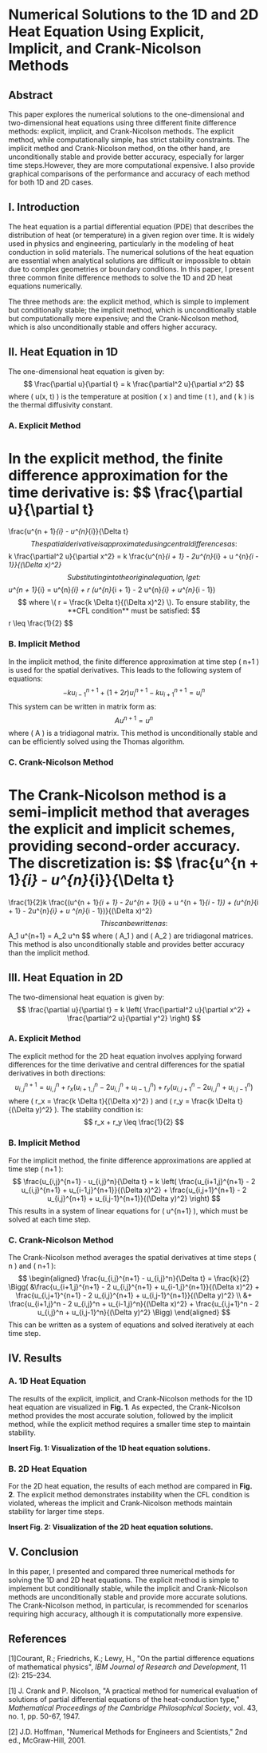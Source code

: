 # Numerical Solutions to the 1D and 2D Heat Equation Using Explicit, Implicit, and Crank-Nicolson Methods

## Abstract
This paper explores the numerical solutions to the one-dimensional and two-dimensional heat equations using three different finite difference methods: explicit, implicit, and Crank-Nicolson methods. The explicit method, while computationally simple, has strict stability constraints. The implicit method and Crank-Nicolson method, on the other hand, are unconditionally stable and provide better accuracy, especially for larger time steps.However, they are more computational expensive. I also provide graphical comparisons of the performance and accuracy of each method for both 1D and 2D cases.

## I. Introduction
The heat equation is a partial differential equation (PDE) that describes the distribution of heat (or temperature) in a given region over time. It is widely used in physics and engineering, particularly in the modeling of heat conduction in solid materials. The numerical solutions of the heat equation are essential when analytical solutions are difficult or impossible to obtain due to complex geometries or boundary conditions. In this paper, I present three common finite difference methods to solve the 1D and 2D heat equations numerically.

The three methods are: the explicit method, which is simple to implement but conditionally stable; the implicit method, which is unconditionally stable but computationally more expensive; and the Crank-Nicolson method, which is also unconditionally stable and offers higher accuracy.

## II. Heat Equation in 1D

The one-dimensional heat equation is given by:
$$
\frac{\partial u}{\partial t} = k \frac{\partial^2 u}{\partial x^2}
$$
where \( u(x, t) \) is the temperature at position \( x \) and time \( t \), and \( k \) is the thermal diffusivity constant.

### A. Explicit Method
In the explicit method, the finite difference approximation for the time derivative is:
$$
\frac{\partial u}{\partial t} 
= 
\frac{u^{n + 1}_{i} - u^{n}_{i}}{\Delta t}
$$
The spatial derivative is approximated using central differences as:
$$
k \frac{\partial^2 u}{\partial x^2} = k \frac{u^{n}_{i + 1} - 2u^{n}_{i} + u ^{n}_{i - 1}}{(\Delta x)^2}
$$
Substituting into the original equation, I get:
$$
u^{n + 1}_{i} = u^{n}_{i} + r (u^{n}_{i + 1} - 2 u^{n}_{i} + u^{n}_{i - 1})
$$
where \( r = \frac{k \Delta t}{(\Delta x)^2} \). To ensure stability, the **CFL condition** must be satisfied:
$$
r \leq \frac{1}{2}
$$

### B. Implicit Method
In the implicit method, the finite difference approximation at time step \( n+1 \) is used for the spatial derivatives. This leads to the following system of equations:
$$
-ku^{n + 1}_{i - 1} + (1 + 2r)u^{n + 1}_{i} - ku^{n + 1}_{i + 1} = u^{n}_{i}
$$
This system can be written in matrix form as:
$$
A u^{n+1} = u^n
$$
where \( A \) is a tridiagonal matrix. This method is unconditionally stable and can be efficiently solved using the Thomas algorithm.

### C. Crank-Nicolson Method
The Crank-Nicolson method is a semi-implicit method that averages the explicit and implicit schemes, providing second-order accuracy. The discretization is:
$$
\frac{u^{n + 1}_{i} - u^{n}_{i}}{\Delta t} 
= 
\frac{1}{2}k 
\frac{(u^{n + 1}_{i + 1} - 2u^{n + 1}_{i} + u ^{n + 1}_{i - 1}) + (u^{n}_{i + 1} - 2u^{n}_{i} + u ^{n}_{i - 1})}{(\Delta x)^2}
$$
This can be written as:
$$
A_1 u^{n+1} = A_2 u^n
$$
where \( A_1 \) and \( A_2 \) are tridiagonal matrices. This method is also unconditionally stable and provides better accuracy than the implicit method.

## III. Heat Equation in 2D

The two-dimensional heat equation is given by:
$$
\frac{\partial u}{\partial t} = k \left( \frac{\partial^2 u}{\partial x^2} + \frac{\partial^2 u}{\partial y^2} \right)
$$

### A. Explicit Method
The explicit method for the 2D heat equation involves applying forward differences for the time derivative and central differences for the spatial derivatives in both directions:
$$
u_{i,j}^{n+1} = u_{i,j}^n + r_x (u_{i+1,j}^n - 2 u_{i,j}^n + u_{i-1,j}^n) + r_y (u_{i,j+1}^n - 2 u_{i,j}^n + u_{i,j-1}^n)
$$
where \( r_x = \frac{k \Delta t}{(\Delta x)^2} \) and \( r_y = \frac{k \Delta t}{(\Delta y)^2} \). The stability condition is:
$$
r_x + r_y \leq \frac{1}{2}
$$

### B. Implicit Method
For the implicit method, the finite difference approximations are applied at time step \( n+1 \):
$$
\frac{u_{i,j}^{n+1} - u_{i,j}^n}{\Delta t} = k \left( \frac{u_{i+1,j}^{n+1} - 2 u_{i,j}^{n+1} + u_{i-1,j}^{n+1}}{(\Delta x)^2} + \frac{u_{i,j+1}^{n+1} - 2 u_{i,j}^{n+1} + u_{i,j-1}^{n+1}}{(\Delta y)^2} \right)
$$
This results in a system of linear equations for \( u^{n+1} \), which must be solved at each time step.

### C. Crank-Nicolson Method
The Crank-Nicolson method averages the spatial derivatives at time steps \( n \) and \( n+1 \):
$$
\begin{aligned}
\frac{u_{i,j}^{n+1} - u_{i,j}^n}{\Delta t} = \frac{k}{2} \Bigg( &\frac{u_{i+1,j}^{n+1} - 2 u_{i,j}^{n+1} + u_{i-1,j}^{n+1}}{(\Delta x)^2} + \frac{u_{i,j+1}^{n+1} - 2 u_{i,j}^{n+1} + u_{i,j-1}^{n+1}}{(\Delta y)^2} \\
&+ \frac{u_{i+1,j}^n - 2 u_{i,j}^n + u_{i-1,j}^n}{(\Delta x)^2} + \frac{u_{i,j+1}^n - 2 u_{i,j}^n + u_{i,j-1}^n}{(\Delta y)^2} \Bigg)
\end{aligned}
$$
This can be written as a system of equations and solved iteratively at each time step.

## IV. Results

### A. 1D Heat Equation
The results of the explicit, implicit, and Crank-Nicolson methods for the 1D heat equation are visualized in **Fig. 1**. As expected, the Crank-Nicolson method provides the most accurate solution, followed by the implicit method, while the explicit method requires a smaller time step to maintain stability.

**Insert Fig. 1: Visualization of the 1D heat equation solutions.**

### B. 2D Heat Equation
For the 2D heat equation, the results of each method are compared in **Fig. 2**. The explicit method demonstrates instability when the CFL condition is violated, whereas the implicit and Crank-Nicolson methods maintain stability for larger time steps.

**Insert Fig. 2: Visualization of the 2D heat equation solutions.**

## V. Conclusion
In this paper, I presented and compared three numerical methods for solving the 1D and 2D heat equations. The explicit method is simple to implement but conditionally stable, while the implicit and Crank-Nicolson methods are unconditionally stable and provide more accurate solutions. The Crank-Nicolson method, in particular, is recommended for scenarios requiring high accuracy, although it is computationally more expensive.

## References
[1]Courant, R.; Friedrichs, K.; Lewy, H., "On the partial difference equations of mathematical physics", *IBM Journal of Research and Development*, 11 (2): 215–234.

[1] J. Crank and P. Nicolson, "A practical method for numerical evaluation of solutions of partial differential equations of the heat-conduction type," *Mathematical Proceedings of the Cambridge Philosophical Society*, vol. 43, no. 1, pp. 50-67, 1947.

[2] J.D. Hoffman, "Numerical Methods for Engineers and Scientists," 2nd ed., McGraw-Hill, 2001.
